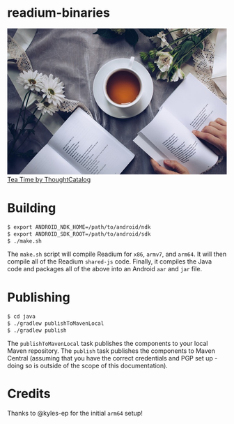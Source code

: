 readium-binaries
===

![readium-binaries](./readium-binaries.jpg?raw=true)
[Tea Time by ThoughtCatalog](https://pixabay.com/photos/tea-time-poetry-coffee-reading-3240766/)

# Building

```
$ export ANDROID_NDK_HOME=/path/to/android/ndk
$ export ANDROID_SDK_ROOT=/path/to/android/sdk
$ ./make.sh
```

The `make.sh` script will compile Readium for `x86`, `armv7`,
and `arm64`. It will then compile all of the Readium `shared-js`
code. Finally, it compiles the Java code and packages all of the
above into an Android `aar` and `jar` file.

# Publishing

```
$ cd java
$ ./gradlew publishToMavenLocal
$ ./gradlew publish
```

The `publishToMavenLocal` task publishes the components to your
local Maven repository. The `publish` task publishes the components
to Maven Central (assuming that you have the correct credentials and
PGP set up - doing so is outside of the scope of this documentation).

# Credits

Thanks to @kyles-ep for the initial `arm64` setup!
